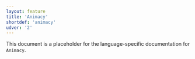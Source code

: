 ```yaml
---
layout: feature
title: 'Animacy'
shortdef: 'animacy'
udver: '2'
---
```


This document is a placeholder for the language-specific documentation
for `Animacy`.
